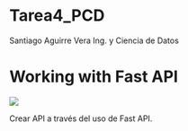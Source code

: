 # Tarea4_PCD
Santiago Aguirre Vera
Ing. y Ciencia de Datos

# Working with Fast API

![](https://upload.wikimedia.org/wikipedia/commons/2/2d/Logo-ITESO-Vertical-SinFondo-png.png)

Crear API a través del uso de Fast API.
